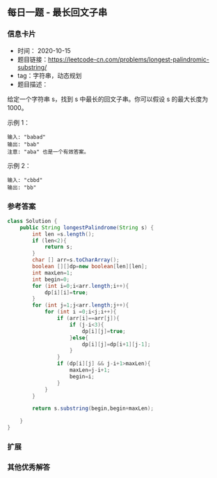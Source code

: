 ## 每日一题 - 最长回文子串
### 信息卡片 

- 时间： 2020-10-15
- 题目链接：https://leetcode-cn.com/problems/longest-palindromic-substring/
- tag：字符串，动态规划
- 题目描述：

给定一个字符串 s，找到 s 中最长的回文子串。你可以假设 s 的最大长度为 1000。

示例 1：

    输入: "babad"
    输出: "bab"
    注意: "aba" 也是一个有效答案。

示例 2：

    输入: "cbbd"
    输出: "bb"



### 参考答案


```java
class Solution {
    public String longestPalindrome(String s) {
        int len =s.length();
        if (len<2){
            return s;
        }
        char [] arr=s.toCharArray();
        boolean [][]dp=new boolean[len][len];
        int maxLen=1;
        int begin=0;
        for (int i=0;i<arr.length;i++){
            dp[i][i]=true;
        }
        for (int j=1;j<arr.length;j++){
            for (int i =0;i<j;i++){
                if (arr[i]==arr[j]){
                    if (j-i<3){
                        dp[i][j]=true;
                    }else{
                        dp[i][j]=dp[i+1][j-1];
                    }
                }
                if (dp[i][j] && j-i+1>maxLen){
                    maxLen=j-i+1;
                    begin=i;
                }
            }
        }

        return s.substring(begin,begin+maxLen);

    }
}

```

### 扩展

### 其他优秀解答 





